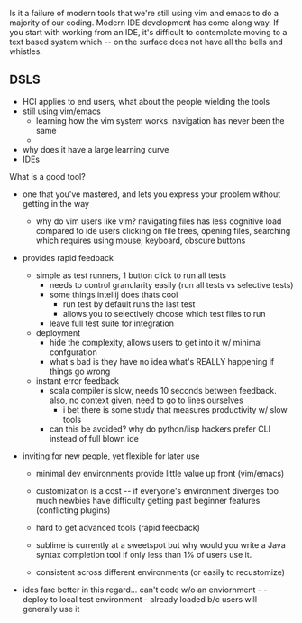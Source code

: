 Is it a failure of modern tools that we're still using vim and emacs to do a
majority of our coding. Modern IDE development has come along way. If you start
with working from an IDE, it's difficult to contemplate moving to a text based
system which -- on the surface does not have all the bells and whistles.

DSLS
----


- HCI applies to end users, what about the people wielding the tools
- still using vim/emacs
  - learning how the vim system works. navigation has never been the same
  -
- why does it have a large learning curve
- IDEs

What is a good tool?
  - one that you've mastered, and lets you express your problem without getting
    in the way
    - why do vim users like vim? navigating files has less cognitive load
      compared to ide users clicking on file trees, opening files, searching
      which requires using mouse, keyboard, obscure buttons
  - provides rapid feedback
    - simple as test runners, 1 button click to run all tests
      - needs to control granularity easily (run all tests vs selective tests)
      - some things intellij does thats cool
        - run test by default runs the last test
        - allows you to selectively choose which test files to run
      - leave full test suite for integration
    - deployment
      - hide the complexity, allows users to get into it w/ minimal confguration
      - what's bad is they have no idea what's REALLY happening if things go
        wrong
    - instant error feedback
      - scala compiler is slow, needs 10 seconds between feedback. also, no
        context given, need to go to lines ourselves
        - i bet there is some study that measures productivity w/ slow tools
      - can this be avoided? why do python/lisp hackers prefer CLI instead of
        full blown ide
  - inviting for new people, yet flexible for later use
    - minimal dev environments provide little value up front (vim/emacs)
    - customization is a cost -- if everyone's environment diverges too much
      newbies have difficulty getting past beginner features (conflicting
      plugins)
    - hard to get advanced tools (rapid feedback)
    - sublime is currently at a sweetspot but why would you write a Java syntax
      completion tool if only less than 1% of users use it.

    - consistent across different environments (or easily to recustomize)

- ides fare better in this regard... can't code w/o an enviornment
        -
      - deploy to local test environment
      - already loaded b/c users will generally use it


